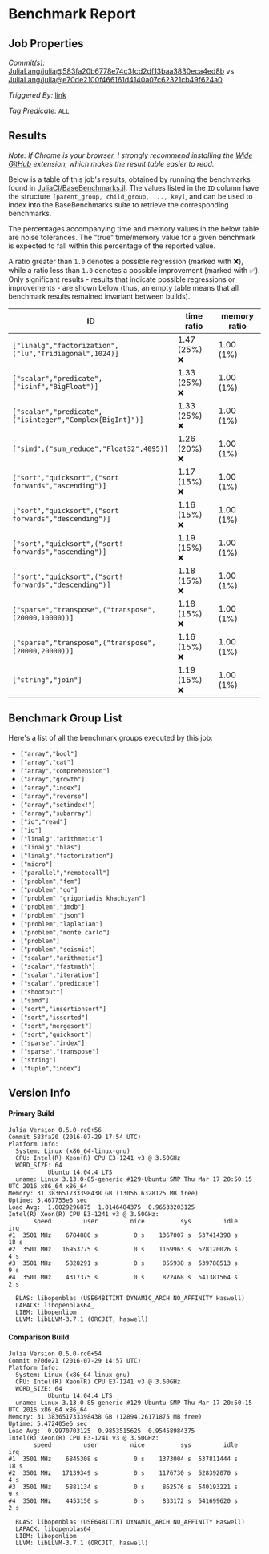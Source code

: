 # Benchmark Report

## Job Properties

*Commit(s):* [JuliaLang/julia@583fa20b6778e74c3fcd2df13baa3830eca4ed8b](https://github.com/JuliaLang/julia/commit/583fa20b6778e74c3fcd2df13baa3830eca4ed8b) vs [JuliaLang/julia@e70de2100f466161d4140a07c62321cb49f624a0](https://github.com/JuliaLang/julia/commit/e70de2100f466161d4140a07c62321cb49f624a0)

*Triggered By:* [link](https://github.com/JuliaLang/julia/commit/583fa20b6778e74c3fcd2df13baa3830eca4ed8b#commitcomment-18453413)

*Tag Predicate:* `ALL`

## Results

*Note: If Chrome is your browser, I strongly recommend installing the [Wide GitHub](https://chrome.google.com/webstore/detail/wide-github/kaalofacklcidaampbokdplbklpeldpj?hl=en)
extension, which makes the result table easier to read.*

Below is a table of this job's results, obtained by running the benchmarks found in
[JuliaCI/BaseBenchmarks.jl](https://github.com/JuliaCI/BaseBenchmarks.jl). The values
listed in the `ID` column have the structure `[parent_group, child_group, ..., key]`,
and can be used to index into the BaseBenchmarks suite to retrieve the corresponding
benchmarks.

The percentages accompanying time and memory values in the below table are noise tolerances. The "true"
time/memory value for a given benchmark is expected to fall within this percentage of the reported value.

A ratio greater than `1.0` denotes a possible regression (marked with :x:), while a ratio less
than `1.0` denotes a possible improvement (marked with :white_check_mark:). Only significant results - results
that indicate possible regressions or improvements - are shown below (thus, an empty table means that all
benchmark results remained invariant between builds).

| ID | time ratio | memory ratio |
|----|------------|--------------|
| `["linalg","factorization",("lu","Tridiagonal",1024)]` | 1.47 (25%) :x: | 1.00 (1%)  |
| `["scalar","predicate",("isinf","BigFloat")]` | 1.33 (25%) :x: | 1.00 (1%)  |
| `["scalar","predicate",("isinteger","Complex{BigInt}")]` | 1.33 (25%) :x: | 1.00 (1%)  |
| `["simd",("sum_reduce","Float32",4095)]` | 1.26 (20%) :x: | 1.00 (1%)  |
| `["sort","quicksort",("sort forwards","ascending")]` | 1.17 (15%) :x: | 1.00 (1%)  |
| `["sort","quicksort",("sort forwards","descending")]` | 1.16 (15%) :x: | 1.00 (1%)  |
| `["sort","quicksort",("sort! forwards","ascending")]` | 1.19 (15%) :x: | 1.00 (1%)  |
| `["sort","quicksort",("sort! forwards","descending")]` | 1.18 (15%) :x: | 1.00 (1%)  |
| `["sparse","transpose",("transpose",(20000,10000))]` | 1.18 (15%) :x: | 1.00 (1%)  |
| `["sparse","transpose",("transpose",(20000,20000))]` | 1.16 (15%) :x: | 1.00 (1%)  |
| `["string","join"]` | 1.19 (15%) :x: | 1.00 (1%)  |

## Benchmark Group List

Here's a list of all the benchmark groups executed by this job:

- `["array","bool"]`
- `["array","cat"]`
- `["array","comprehension"]`
- `["array","growth"]`
- `["array","index"]`
- `["array","reverse"]`
- `["array","setindex!"]`
- `["array","subarray"]`
- `["io","read"]`
- `["io"]`
- `["linalg","arithmetic"]`
- `["linalg","blas"]`
- `["linalg","factorization"]`
- `["micro"]`
- `["parallel","remotecall"]`
- `["problem","fem"]`
- `["problem","go"]`
- `["problem","grigoriadis khachiyan"]`
- `["problem","imdb"]`
- `["problem","json"]`
- `["problem","laplacian"]`
- `["problem","monte carlo"]`
- `["problem"]`
- `["problem","seismic"]`
- `["scalar","arithmetic"]`
- `["scalar","fastmath"]`
- `["scalar","iteration"]`
- `["scalar","predicate"]`
- `["shootout"]`
- `["simd"]`
- `["sort","insertionsort"]`
- `["sort","issorted"]`
- `["sort","mergesort"]`
- `["sort","quicksort"]`
- `["sparse","index"]`
- `["sparse","transpose"]`
- `["string"]`
- `["tuple","index"]`

## Version Info

#### Primary Build

```
Julia Version 0.5.0-rc0+56
Commit 583fa20 (2016-07-29 17:54 UTC)
Platform Info:
  System: Linux (x86_64-linux-gnu)
  CPU: Intel(R) Xeon(R) CPU E3-1241 v3 @ 3.50GHz
  WORD_SIZE: 64
           Ubuntu 14.04.4 LTS
  uname: Linux 3.13.0-85-generic #129-Ubuntu SMP Thu Mar 17 20:50:15 UTC 2016 x86_64 x86_64
Memory: 31.383651733398438 GB (13056.6328125 MB free)
Uptime: 5.467755e6 sec
Load Avg:  1.0029296875  1.0146484375  0.96533203125
Intel(R) Xeon(R) CPU E3-1241 v3 @ 3.50GHz: 
       speed         user         nice          sys         idle          irq
#1  3501 MHz    6784880 s          0 s    1367007 s  537414398 s         18 s
#2  3501 MHz   16953775 s          0 s    1169963 s  528120026 s          4 s
#3  3501 MHz    5828291 s          0 s     855938 s  539788513 s          9 s
#4  3501 MHz    4317375 s          0 s     822468 s  541381564 s          2 s

  BLAS: libopenblas (USE64BITINT DYNAMIC_ARCH NO_AFFINITY Haswell)
  LAPACK: libopenblas64_
  LIBM: libopenlibm
  LLVM: libLLVM-3.7.1 (ORCJIT, haswell)

```

#### Comparison Build

```
Julia Version 0.5.0-rc0+54
Commit e70de21 (2016-07-29 14:57 UTC)
Platform Info:
  System: Linux (x86_64-linux-gnu)
  CPU: Intel(R) Xeon(R) CPU E3-1241 v3 @ 3.50GHz
  WORD_SIZE: 64
           Ubuntu 14.04.4 LTS
  uname: Linux 3.13.0-85-generic #129-Ubuntu SMP Thu Mar 17 20:50:15 UTC 2016 x86_64 x86_64
Memory: 31.383651733398438 GB (12894.26171875 MB free)
Uptime: 5.472405e6 sec
Load Avg:  0.9970703125  0.9853515625  0.95458984375
Intel(R) Xeon(R) CPU E3-1241 v3 @ 3.50GHz: 
       speed         user         nice          sys         idle          irq
#1  3501 MHz    6845308 s          0 s    1373004 s  537811444 s         18 s
#2  3501 MHz   17139349 s          0 s    1176730 s  528392070 s          4 s
#3  3501 MHz    5881134 s          0 s     862576 s  540193221 s          9 s
#4  3501 MHz    4453150 s          0 s     833172 s  541699620 s          2 s

  BLAS: libopenblas (USE64BITINT DYNAMIC_ARCH NO_AFFINITY Haswell)
  LAPACK: libopenblas64_
  LIBM: libopenlibm
  LLVM: libLLVM-3.7.1 (ORCJIT, haswell)

```
